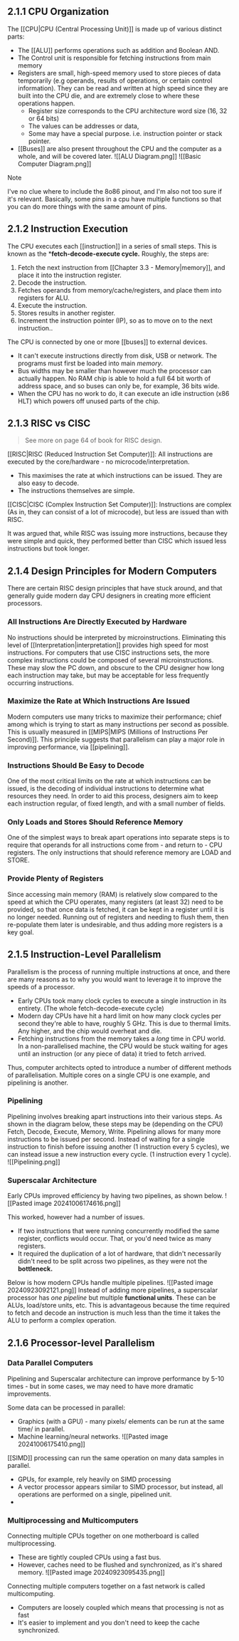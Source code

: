 ## 2.1.1 CPU Organization
The [[CPU|CPU (Central Processing Unit)]] is made up of various distinct parts: 
- The [[ALU]] performs operations such as addition and Boolean AND.
- The Control unit is responsible for fetching instructions from main memory
- Registers are small, high-speed memory used to store pieces of data temporarily (e.g operands, results of operations, or certain control information). They can be read and written at high speed since they are built into the CPU die, and are extremely close to where these operations happen.
	- Register size corresponds to the CPU architecture word size (16, 32 or 64 bits)
	- The values can be addresses or data,
	- Some may have a special purpose. i.e. instruction pointer or stack pointer.
- [[Buses]] are also present throughout the CPU and the computer as a whole, and will be covered later.
![[ALU Diagram.png]]
![[Basic Computer Diagram.png]]

>[!note]
>I've no clue where to include the 8o86 pinout, and I'm also not too sure if it's relevant.
>Basically, some pins in a cpu have multiple functions so that you can do more things with the same amount of pins.
## 2.1.2 Instruction Execution
The CPU executes each [[instruction]] in a series of small steps. This is known as the ***fetch-decode-execute cycle.** Roughly, the steps are:
1. Fetch the next instruction from [[Chapter 3.3 - Memory|memory]], and place it into the instruction register.
2. Decode the instruction.
3. Fetches operands from memory/cache/registers, and place them into registers for ALU.
4. Execute the instruction.
5. Stores results in another register.
6. Increment the instruction pointer (IP), so as to move on to the next instruction..

The CPU is connected by one or more [[buses]] to external devices.
- It can't execute instructions directly from disk, USB or network. The programs must first be loaded into main *memory*.
- Bus widths may be smaller than however much the processor can actually happen. No RAM chip is able to hold a full 64 bit worth of address space, and so buses can only be, for example, 36 bits wide.
- When the CPU has no work to do, it can execute an idle instruction (x86 HLT) which powers off unused parts of the chip.

## 2.1.3 RISC vs CISC

>See more on page 64 of book for RISC design.

[[RISC|RISC (Reduced Instruction Set Computer)]]: All instructions are executed by the core/hardware - no microcode/interpretation.
- This maximises the rate at which instructions can be issued. They are also easy to decode.
- The instructions themselves are simple.

[[CISC|CISC (Complex Instruction Set Computer)]]: Instructions are complex (As in, they can consist of a lot of microcode), but less are issued than with RISC.

It was argued that, while RISC was issuing more instructions, because they were simple and quick, they performed better than CISC which issued less instructions but took longer.

## 2.1.4 Design Principles for Modern Computers
There are certain RISC design principles that have stuck around, and that generally guide modern day CPU designers in creating more efficient processors.

### All Instructions Are Directly Executed by Hardware
No instructions should be interpreted by microinstructions. Eliminating this level of [[Interpretation|interpretation]] provides high speed for most instructions. For computers that use CISC instructions sets, the more complex instructions could be composed of several microinstructions. These may slow the PC down, and obscure to the CPU designer how long each instruction may take, but may be acceptable for less frequently occurring instructions.

### Maximize the Rate at Which Instructions Are Issued
Modern computers use many tricks to maximize their performance; chief among which is trying to start as many instructions per second as possible. This is usually measured in [[MIPS|MIPS (Millions of Instructions Per Second)]]. This principle suggests that parallelism can play a major role in improving performance, via [[pipelining]].

### Instructions Should Be Easy to Decode
One of the most critical limits on the rate at which instructions can be issued, is the decoding of individual instructions to determine what resources they need. In order to aid this process, designers aim to keep each instruction regular, of fixed length, and with a small number of fields.

### Only Loads and Stores Should Reference Memory
One of the simplest ways to break apart operations into separate steps is to require that operands for all instructions come from - and return to - CPU registers. The only instructions that should reference memory are LOAD and STORE.

### Provide Plenty of Registers
Since accessing main memory (RAM) is relatively slow compared to the speed at which the CPU operates, many registers (at least 32) need to be provided, so that once data is fetched, it can be kept in a register until it is no longer needed. Running out of registers and needing to flush them, then re-populate them later is undesirable, and thus adding more registers is a key goal.

## 2.1.5 Instruction-Level Parallelism
Parallelism is the process of running multiple instructions at once, and there are many reasons as to why you would want to leverage it to improve the speeds of a processor.
- Early CPUs took many clock cycles to execute a single instruction in its entirety. (The whole fetch-decode-execute cycle)
- Modern day CPUs have hit a hard limit on how many clock cycles per second they're able to have, roughly 5 GHz. This is due to thermal limits. Any higher, and the chip would overheat and die.
- Fetching instructions from the memory takes a *long* time in CPU world. In a non-parallelised machine, the CPU would be stuck waiting for ages until an instruction (or any piece of data) it tried to fetch arrived.

Thus, computer architects opted to introduce a number of different methods of parallelisation. Multiple cores on a single CPU is one example, and pipelining is another.

### Pipelining
Pipelining involves breaking apart instructions into their various steps. As shown in the diagram below, these steps may be (depending on the CPU) Fetch, Decode, Execute, Memory, Write. Pipelining allows for many more instructions to be issued per second. Instead of waiting for a single instruction to finish before issuing another (1 instruction every 5 cycles), we can instead issue a new instruction every cycle. (1 instruction every 1 cycle).
![[Pipelining.png]]

### Superscalar Architecture

Early CPUs improved efficiency by having two pipelines, as shown below.
![[Pasted image 20241006174616.png]]

This worked, however had a number of issues.
- If two instructions that were running concurrently modified the same register, conflicts would occur. That, or you'd need twice as many registers.
- It required the duplication of a lot of hardware, that didn't necessarily didn't need to be split across two pipelines, as they were not the **bottleneck.**

Below is how modern CPUs handle multiple pipelines.
![[Pasted image 20240923092121.png]]
Instead of adding more pipelines, a superscalar processor has *one pipeline* but multiple **functional units**. These can be ALUs, load/store units, etc. This is advantageous because the time required to fetch and decode an instruction is much less than the time it takes the ALU to perform a complex operation.

## 2.1.6 Processor-level Parallelism

### Data Parallel Computers

Pipelining and Superscalar architecture can improve performance by 5-10 times - but in some cases, we may need to have more dramatic improvements.

Some data can be processed in parallel:
- Graphics (with a GPU) - many pixels/ elements can be run at the same time/ in parallel.
- Machine learning/neural networks.
![[Pasted image 20241006175410.png]]

[[SIMD]] processing can run the same operation on many data samples in parallel.
- GPUs, for example, rely heavily on SIMD processing
- A vector processor appears similar to SIMD processor, but instead, all operations are performed on a single, pipelined unit.
- 
### Multiprocessing and Multicomputers

Connecting multiple CPUs together on one motherboard is called multiprocessing.
- These are tightly coupled CPUs using a fast bus.
- However, caches need to be flushed and synchronized, as it's shared memory.
![[Pasted image 20240923095435.png]]

Connecting multiple computers together on a fast network is called multicomputing.
- Computers are loosely coupled which means that processing is not as fast
- It's easier to implement and you don't need to keep the cache synchronized.